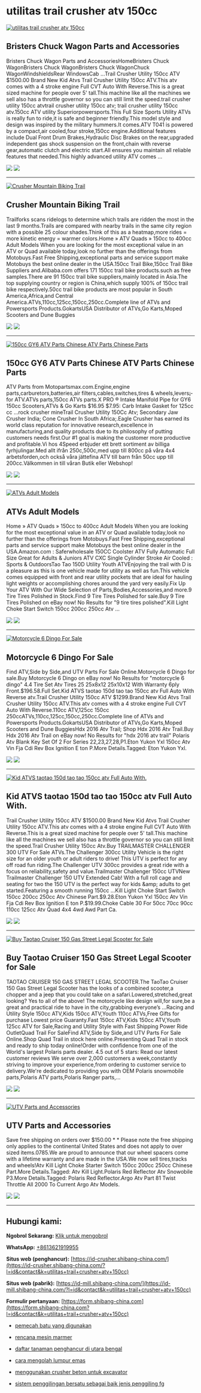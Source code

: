 # utilitas trail crusher atv 150cc

<a href="https://swt.shibang-china.com/?l=id&img&k=utilitas+trail+crusher+atv+150cc" target="_blank">![utilitas trail crusher atv 150cc](http://static.shibang-china.com/all-800x300/415.jpg)</a>

## Bristers Chuck Wagon Parts and Accessories
Bristers Chuck Wagon Parts and AccessoriesHomeBristers Chuck WagonBristers Chuck WagonBristers Chuck WagonChuck WagonWindshieldsRear WindowsCab …Trail Crusher Utility 150cc ATV $1500.00 Brand New Kid Atvs Trail Crusher Utility 150cc ATV.This atv comes with a 4 stroke engine Full CVT Auto With Reverse.This is a great sized machine for people over 5' tall.This machine like all the machines we sell also has a throttle governor so you can still limit the speed.trail crusher utility 150cc atvtrail crusher utility 150cc atv; trail crusher utility 150cc atv.150cc ATV utility Superiorpowersports.This Full Size Sports Utility ATVs is really fun to ride,it is safe and beginner friendly.This model style and design was inspired by the military hummers.It comes.ATV T041 is powered by a compact,air cooled,four stroke,150cc engine.Additional features include Dual Front Drum Brakes,Hydraulic Disc Brakes on the rear,upgraded independent gas shock suspension on the front,chain with reverse gear,automatic clutch and electric start.All ensures you maintain all reliable features that needed.This highly advanced utility ATV comes …


<a href="https://whatsapp.shibangsoft.com/WhatsApp.php" target="_blank" title="WhatsApp">![](http://static.shibang-china.com/icon/whatsapp.png)</a> <a href="https://swt.shibang-china.com/?l=id&icon&k=utilitas+trail+crusher+atv+150cc" target="_blank">![](http://static.shibang-china.com/icon/chat-id.png)</a>

---

<a href="https://swt.shibang-china.com/?l=id&img&k=utilitas+trail+crusher+atv+150cc" target="_blank">![Crusher Mountain Biking Trail](http://static.shibang-china.com/all-800x300/194.jpg)</a>

## Crusher Mountain Biking Trail
Trailforks scans ridelogs to determine which trails are ridden the most in the last 9 months.Trails are compared with nearby trails in the same city region with a possible 25 colour shades.Think of this as a heatmap,more rides = more kinetic energy = warmer colors.Home &#187; ATV Quads &#187; 150cc to 400cc Adult Models When you are looking for the most exceptional value in an ATV or Quad available today,look no further than the offerings from Motobuys.Fast Free Shipping,exceptional parts and service support make Motobuys the best online dealer in the USA.150cc Trail Bike,150cc Trail Bike Suppliers and.Alibaba.com offers 171 150cc trail bike products.such as free samples.There are 91 150cc trail bike suppliers,mainly located in Asia.The top supplying country or region is China,which supply 100% of 150cc trail bike respectively.50cc trail bike products are most popular in South America,Africa,and Central America.ATVs,110cc,125cc,150cc,250cc.Complete line of ATVs and Powersports Products.GokartsUSA Distributor of ATVs,Go Karts,Moped Scooters and Dune Buggies


<a href="https://whatsapp.shibangsoft.com/WhatsApp.php" target="_blank" title="WhatsApp">![](http://static.shibang-china.com/icon/whatsapp.png)</a> <a href="https://swt.shibang-china.com/?l=id&icon&k=utilitas+trail+crusher+atv+150cc" target="_blank">![](http://static.shibang-china.com/icon/chat-id.png)</a>

---

<a href="https://swt.shibang-china.com/?l=id&img&k=utilitas+trail+crusher+atv+150cc" target="_blank">![150cc GY6 ATV Parts Chinese ATV Parts Chinese Parts](http://static.shibang-china.com/all-800x300/340.jpg)</a>

## 150cc GY6 ATV Parts Chinese ATV Parts Chinese Parts
ATV Parts from Motopartsmax.com.Engine,engine parts,carburetors,batteries,air filters,cables,switches,tires &amp; wheels,levers&#161;&#173; for ATV.ATVs parts,150cc ATVs parts.X PRO &#174; Intake Manifold Pipe for GY6 150cc Scooters,ATVs &amp; Go Karts $16.95 $7.95: Carb Intake Gasket for 125cc cc …rock crusher mineTrail Crusher Utility 150Cc Atv; Secondary Jaw Crusher India; Cone Crusher In South Africa;.Eagle Crusher has earned its world class reputation for innovative research,excellence in manufacturing,and quality products due to its philosophy of putting customers needs first.Our #1 goal is making the customer more productive and profitable.Vi hos 4Speed erbjuder ett brett sortiment av billiga fyrhjulingar.Med allt ifr&#229;n 250c,500c,med upp till 800cc p&#229; v&#229;ra 4x4 arbetsforden,och ocks&#229; v&#229;ra j&#228;ttefina ATV till barn fr&#229;n 50cc upp till 200cc.V&#228;lkommen in till v&#229;ran Butik eller Webshop!


<a href="https://whatsapp.shibangsoft.com/WhatsApp.php" target="_blank" title="WhatsApp">![](http://static.shibang-china.com/icon/whatsapp.png)</a> <a href="https://swt.shibang-china.com/?l=id&icon&k=utilitas+trail+crusher+atv+150cc" target="_blank">![](http://static.shibang-china.com/icon/chat-id.png)</a>

---

<a href="https://swt.shibang-china.com/?l=id&img&k=utilitas+trail+crusher+atv+150cc" target="_blank">![ATVs Adult Models](http://static.shibang-china.com/all-800x300/901.jpg)</a>

## ATVs Adult Models
Home &#187; ATV Quads &#187; 150cc to 400cc Adult Models When you are looking for the most exceptional value in an ATV or Quad available today,look no further than the offerings from Motobuys.Fast Free Shipping,exceptional parts and service support make Motobuys the best online dealer in the USA.Amazon.com : Saferwholesale 150CC Coolster ATV Fully Automatic Full Size Great for Adults &amp; Juniors ATV CXC Single Cylinder Stroke Air Cooled : Sports &amp; OutdoorsTao Tao 150D Utility Youth ATVEnjoying the trail with D is a pleasure as this is one vehicle made for utility as well as fun.This vehicle comes equipped with front and rear utility pockets that are ideal for hauling light weights or accomplishing chores around the yard very easily.Fix Up Your ATV With Our Wide Selection of Parts,Bodies,Accessories,and more.9 Tire Tires Polished in Stock.Find 9 Tire Tires Polished for sale.Buy 9 Tire Tires Polished on eBay now! No Results for &quot;9 tire tires polished&quot;.Kill Light Choke Start Switch 150cc 200cc 250cc Atv …


<a href="https://whatsapp.shibangsoft.com/WhatsApp.php" target="_blank" title="WhatsApp">![](http://static.shibang-china.com/icon/whatsapp.png)</a> <a href="https://swt.shibang-china.com/?l=id&icon&k=utilitas+trail+crusher+atv+150cc" target="_blank">![](http://static.shibang-china.com/icon/chat-id.png)</a>

---

<a href="https://swt.shibang-china.com/?l=id&img&k=utilitas+trail+crusher+atv+150cc" target="_blank">![Motorcycle 6 Dingo For Sale](http://static.shibang-china.com/all-800x300/1072.jpg)</a>

## Motorcycle 6 Dingo For Sale
Find ATV,Side by Side,and UTV Parts For Sale Online.Motorcycle 6 Dingo for sale.Buy Motorcycle 6 Dingo on eBay now! No Results for &quot;motorcycle 6 dingo&quot; 4.4 Tire Set Atv Tires 25 25x8x12 25x10x12 With Warranty 6ply Front.$196.58.Full Set.Kid ATVS taotao 150d tao tao 150cc atv Full Auto With Reverse atv.Trail Crusher Utility 150cc ATV $1299.Brand New Kid Atvs Trail Crusher Utility 150cc ATV.This atv comes with a 4 stroke engine Full CVT Auto With Reverse.110cc ATV,125cc 150cc 250ccATVs,110cc,125cc,150cc,250cc.Complete line of ATVs and Powersports Products.GokartsUSA Distributor of ATVs,Go Karts,Moped Scooters and Dune BuggiesHdx 2016 Atv Trail; Shop Hdx 2016 Atv Trail.Buy Hdx 2016 Atv Trail on eBay now! No Results for &quot;hdx 2016 atv trail&quot; Polaris Atv Blank Key Set Of 2 For Series 22,23,27,28,P1.Eton Yukon Yxl 150cc Atv Vin Fja Cdi Rev Box Ignition E ton P.More Details.Tagged: Eton Yukon Yxl.


<a href="https://whatsapp.shibangsoft.com/WhatsApp.php" target="_blank" title="WhatsApp">![](http://static.shibang-china.com/icon/whatsapp.png)</a> <a href="https://swt.shibang-china.com/?l=id&icon&k=utilitas+trail+crusher+atv+150cc" target="_blank">![](http://static.shibang-china.com/icon/chat-id.png)</a>

---

<a href="https://swt.shibang-china.com/?l=id&img&k=utilitas+trail+crusher+atv+150cc" target="_blank">![Kid ATVS taotao 150d tao tao 150cc atv Full Auto With.](http://static.shibang-china.com/all-800x300/1125.jpg)</a>

## Kid ATVS taotao 150d tao tao 150cc atv Full Auto With.
Trail Crusher Utility 150cc ATV $1500.00 Brand New Kid Atvs Trail Crusher Utility 150cc ATV.This atv comes with a 4 stroke engine Full CVT Auto With Reverse.This is a great sized machine for people over 5' tall.This machine like all the machines we sell also has a throttle governor so you can still limit the speed.Trail Crusher Utility 150cc Atv.Buy TRAILMASTER CHALLENGER 300 UTV For Sale ATVs.The Challenger 300cc Utility Vehicle is the right size for an older youth or adult riders to drive! This UTV is perfect for any off road fun riding.The Challenger UTV 300cc provides a great ride with a focus on reliability,safety and value.Trailmaster Challenger 150cc UTVNew Trailmaster Challenger 150 UTV Extended Cab! With a full roll cage and seating for two the 150 UTV is the perfect way for kids &amp; adults to get started.Featuring a smooth running 150cc …Kill Light Choke Start Switch 150cc 200cc 250cc Atv Chinese Part.$9.28.Eton Yukon Yxl 150cc Atv Vin Fja Cdi Rev Box Ignition E ton P.$19.99.Choke Cable 30 For 50cc 70cc 90cc 110cc 125cc Atv Quad 4x4 4wd Awd Part Ca.


<a href="https://whatsapp.shibangsoft.com/WhatsApp.php" target="_blank" title="WhatsApp">![](http://static.shibang-china.com/icon/whatsapp.png)</a> <a href="https://swt.shibang-china.com/?l=id&icon&k=utilitas+trail+crusher+atv+150cc" target="_blank">![](http://static.shibang-china.com/icon/chat-id.png)</a>

---

<a href="https://swt.shibang-china.com/?l=id&img&k=utilitas+trail+crusher+atv+150cc" target="_blank">![Buy Taotao Cruiser 150 Gas Street Legal Scooter for Sale](http://static.shibang-china.com/all-800x300/215.jpg)</a>

## Buy Taotao Cruiser 150 Gas Street Legal Scooter for Sale
TAOTAO CRUISER 150 GAS STREET LEGAL SCOOTER.The TaoTao Cruiser 150 Gas Street Legal Scooter has the looks of a combined scooter,a chopper and a jeep that you could take on a safari.Lowered,stretched,great looking? Yes to all of the above! The motorcycle like design will,for sure,be a great and practical ride to have in the city,grabbing everyone’s …Racing and Utility Style 150cc ATV,Kids 150cc ATV,Youth 110cc ATVs,Free Gifts for purchase Lowest price Guaranty.Fast 150cc ATV,Kids 150cc ATV,Youth 125cc ATV for Sale,Racing and Utility Style with Fast Shipping Power Ride OutletQuad Trail For SaleFind ATV,Side by Side,and UTV Parts For Sale Online.Shop Quad Trail in stock here online.Presenting Quad Trail in stock and ready to ship today online!Order with confidence from one of the World's largest Polaris parts dealer. 4.5 out of 5 stars: Read our latest customer reviews We serve over 2,000 customers a week,constantly striving to improve your experience,from ordering to customer service to delivery.We're dedicated to providing you with OEM Polaris snowmobile parts,Polaris ATV parts,Polaris Ranger parts,…


<a href="https://whatsapp.shibangsoft.com/WhatsApp.php" target="_blank" title="WhatsApp">![](http://static.shibang-china.com/icon/whatsapp.png)</a> <a href="https://swt.shibang-china.com/?l=id&icon&k=utilitas+trail+crusher+atv+150cc" target="_blank">![](http://static.shibang-china.com/icon/chat-id.png)</a>

---

<a href="https://swt.shibang-china.com/?l=id&img&k=utilitas+trail+crusher+atv+150cc" target="_blank">![UTV Parts and Accessories](http://static.shibang-china.com/all-800x300/415.jpg)</a>

## UTV Parts and Accessories
Save free shipping on orders over $150.00 * * Please note the free shipping only applies to the continental United States and does not apply to over sized items.0785.We are proud to announce that our wheel spacers come with a lifetime warranty and are made in the USA.We now sell tires,tracks and wheels!Atv Kill Light Choke Starter Switch 150cc 200cc 250cc Chinese Part.More Details.Tagged: Atv Kill Light.Polaris Red Reflector Atv Snowobile P3.More Details.Tagged: Polaris Red Reflector.Argo Atv Part 81 Twist Throttle All 2000 To Current Argo Atv Models.

<a href="https://whatsapp.shibangsoft.com/WhatsApp.php" target="_blank" title="WhatsApp">![](http://static.shibang-china.com/icon/whatsapp.png)</a> <a href="https://swt.shibang-china.com/?l=id&icon&k=utilitas+trail+crusher+atv+150cc" target="_blank">![](http://static.shibang-china.com/icon/chat-id.png)</a>

---
## Hubungi kami:

**Ngobrol Sekarang:** [Klik untuk mengobrol](https://swt.shibang-china.com?l=id&contact&k=utilitas+trail+crusher+atv+150cc)

**WhatsApp:**  [+8613621919955](https://whatsapp.shibangsoft.com/WhatsApp.php)

**Situs web (penghancur):** [https://id-crusher.shibang-china.com/](https://id-crusher.shibang-china.com/?l=id&contact&k=utilitas+trail+crusher+atv+150cc)

**Situs web (pabrik):** [https://id-mill.shibang-china.com/](https://id-mill.shibang-china.com/?l=id&contact&k=utilitas+trail+crusher+atv+150cc)

**Formulir pertanyaan:** [https://form.shibang-china.com](https://form.shibang-china.com?l=id&contact&k=utilitas+trail+crusher+atv+150cc)

* [pemecah batu yang digunakan](../48/pemecah%20batu%20yang%20digunakan.md)

* [rencana mesin marmer](../41/rencana%20mesin%20marmer.md)

* [daftar tanaman penghancur di utara bengal](../43/daftar%20tanaman%20penghancur%20di%20utara%20bengal.md)

* [cara mengolah lumpur emas](../41/cara%20mengolah%20lumpur%20emas.md)

* [menggunakan crusher beton untuk excavator](../48/menggunakan%20crusher%20beton%20untuk%20excavator.md)

* [sistem penggilingan bersatu sebagai baik jenis penggiling fg](../41/sistem%20penggilingan%20bersatu%20sebagai%20baik%20jenis%20penggiling%20fg.md)
